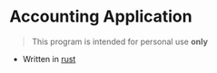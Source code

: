 # Accounting Application

> This program is intended for personal use **only**

- Written in [rust](https://www.rust-lang.org)
